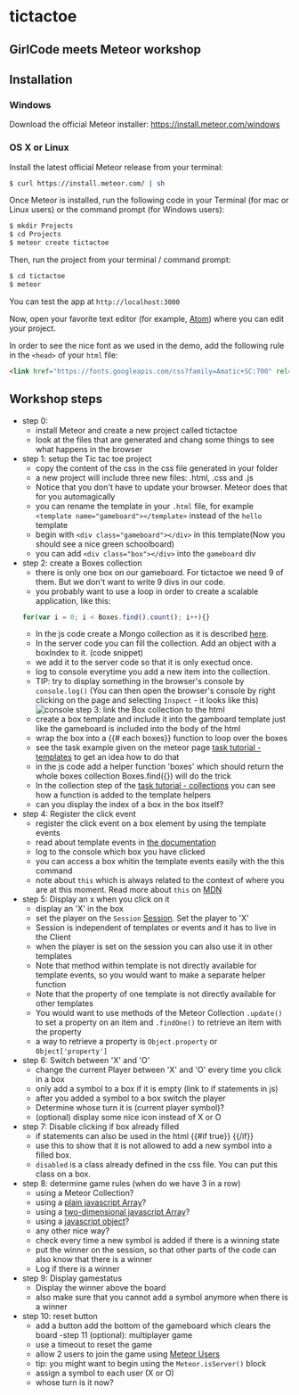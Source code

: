 # tictactoe
## GirlCode meets Meteor workshop

## Installation
### Windows
Download the official Meteor installer: https://install.meteor.com/windows

### OS X or Linux
Install the latest official Meteor release from your terminal:
``` sh
$ curl https://install.meteor.com/ | sh
```

Once Meteor is installed, run the following code in your Terminal (for mac or Linux users) or the command prompt (for Windows users):
```sh
$ mkdir Projects
$ cd Projects
$ meteor create tictactoe
```

Then, run the project from your terminal / command prompt:
``` sh
$ cd tictactoe
$ meteor
```

You can test the app at `http://localhost:3000`

Now, open your favorite text editor (for example, [Atom](https://atom.io/)) where you can edit your project.

In order to see the nice font as we used in the demo, add the following rule in the `<head>` of your `html` file:
```html
<link href="https://fonts.googleapis.com/css?family=Amatic+SC:700" rel="stylesheet" type="text/css">
```

## Workshop steps
- step 0:
  - install Meteor and create a new project called tictactoe
  - look at the files that are generated and chang some things to see what happens in the browser
- step 1: setup the Tic tac toe project
  - copy the content of the css in the css file generated in your folder
  - a new project will include three new files: <project-name>.html, <project-name>.css and <project-name>.js
  - Notice that you don't have to update your browser. Meteor does that for you automagically
  - you can rename the template in your `.html` file, for example `<template name="gameboard"></template>` instead of the `hello` template
  - begin with `<div class="gameboard"></div>` in this template(Now you should see a nice green schoolboard)
  - you can add `<div class="box"></div>` into the `gameboard` div
- step 2: create a Boxes collection
  - there is only one box on our gameboard. For tictactoe we need 9 of them. But we don't want to write 9 divs in our code.
  - you probably want to use a loop in order to create a scalable application, like this:
  ```javascript
  for(var i = 0; i < Boxes.find().count(); i++){}
    ```
  - In the js code create a Mongo collection as it is described [here](http://docs.meteor.com/#/full/mongo_collection).
  - In the server code you can fill the collection. Add an object with a boxIndex to it. (code snippet)
  - we add it to the server code so that it is only exectud once.
  - log to console everytime you add a new item into the collection.
  - TIP: try to display something in the browser's console by `console.log()` (You can then open the browser's console by right clicking on the page and selecting `Inspect` - it looks like this) ![console](https://developer.chrome.com/devtools/docs/console-files/log-element.png)
step 3: link the Box collection to the html
  - create a box template and include it into the gamboard template just like the gameboard is included into the body of the html
  - wrap the box into a {{# each boxes}} function to loop over the boxes
  - see the task example given on the meteor page [task tutorial - templates](https://www.meteor.com/tutorials/blaze/templates) to get an idea how to do that
  - in the js code add a helper function 'boxes' which should return the whole boxes collection Boxes.find({}) will do the trick
  - In the collection step of the [task tutorial - collections](https://www.meteor.com/tutorials/blaze/collections) you can see how a function is added to the template helpers
  - can you display the index of a box in the box itself?
- step 4: Register the click event
  - register the click event on a box element by using the template events
  - read about template events in [the documentation](http://docs.meteor.com/#/full/template_events)
  - log to the console which box you have clicked
  - you can access a box whitin the template events easily with the this command
  - note about `this` which is always related to the context of where you are at this moment. Read more about `this` on [MDN](https://developer.mozilla.org/en-US/docs/Web/JavaScript/Reference/Operators/this)
- step 5: Display an x when you click on it
  - display an 'X' in the box
  - set the player on the `Session` [Session](http://docs.meteor.com/#/full/session). Set the player to 'X'
  - Session is independent of templates or events and it has to live in the Client
  - when the player is set on the session you can also use it in other templates
  - Note that method within template is not directly available for template events, so you would want to make a separate helper function
  - Note that the property of one template is not directly available for other templates
  - You would want to use methods of the Meteor Collection `.update()` to set a property on an item and `.findOne()` to retrieve an item with the property
  - a way to retrieve a property is `Object.property` or `Object['property']`
- step 6: Switch between 'X' and 'O'
  - change the current Player between 'X' and 'O' every time you click in a box
  - only add a symbol to a box if it is empty (link to if statements in js)
  - after you added a symbol to a box switch the player
  - Determine whose turn it is (current player symbol)?
  - (optional) display some nice icon instead of X or O
- step 7: Disable clicking if box already filled
  - if statements can also be used in the html {{#if true}} {{/if}}
  - use this to show that it is not allowed to add a new symbol into a filled box.
  - `disabled` is a class already defined in the css file. You can put this class on a box.  
- step 8: determine game rules (when do we have 3 in a row)
  - using a Meteor Collection?
  - using a [plain javascript Array](https://developer.mozilla.org/en-US/docs/Web/JavaScript/Reference/Global_Objects/Array)?
  - using a [two-dimensional javascript Array](http://stackoverflow.com/questions/966225/how-can-i-create-a-two-dimensional-array-in-javascript)?
  - using a [javascript object](https://developer.mozilla.org/en-US/docs/Web/JavaScript/Reference/Operators/Object_initializer)?
  - any other nice way?
  - check every time a new symbol is added if there is a winning state
  - put the winner on the session, so that other parts of the code can also know that there is a winner
  - Log if there is a winner
- step 9: Display gamestatus
  - Display the winner above the board
  - also make sure that you cannot add a symbol anymore when there is a winner
- step 10: reset button
  - add a button add the bottom of the gameboard which clears the board
-step 11 (optional): multiplayer game
  - use a timeout to reset the game
  - allow 2 users to join the game using [Meteor Users](http://docs.meteor.com/#/full/meteor_user)
  - tip: you might want to begin using the `Meteor.isServer()` block
  - assign a symbol to each user (X or O)
  - whose turn is it now?
